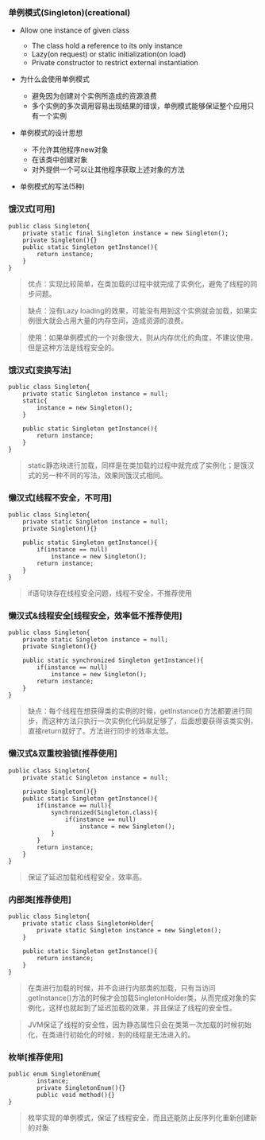 ### 单例模式(Singleton)(creational)

* Allow one instance of given class

    * The class hold a reference to its only instance
    * Lazy(on request) or static initialization(on load)
    * Private constructor to restrict external instantiation

* 为什么会使用单例模式

    * 避免因为创建对个实例所造成的资源浪费
    * 多个实例的多次调用容易出现结果的错误，单例模式能够保证整个应用只有一个实例

* 单例模式的设计思想

    * 不允许其他程序new对象
    * 在该类中创建对象
    * 对外提供一个可以让其他程序获取上述对象的方法

* 单例模式的写法(5种)

### 饿汉式[可用]

    public class Singleton{
        private static final Singleton instance = new Singleton();
        private Singleton(){}
        public static Singleton getInstance(){
            return instance;
        }
    }

> 优点：实现比较简单，在类加载的过程中就完成了实例化，避免了线程的同步问题。

> 缺点：没有Lazy loading的效果，可能没有用到这个实例就会加载，如果实例很大就会占用大量的内存空间，造成资源的浪费。

> 使用：如果单例模式的一个对象很大，则从内存优化的角度，不建议使用，但是这种方法是线程安全的。

### 饿汉式[变换写法]

    public class Singleton{
        private static Singleton instance = null;
        static{
            instance = new Singleton();
        }

        public static Singleton getInstance(){
            return instance;
        }
    }

> static静态块进行加载，同样是在类加载的过程中就完成了实例化；是饿汉式的另一种不同的写法，效果同饿汉式相同。

### 懒汉式[线程不安全，不可用]

    public class Singleton{
        private static Singleton instance = null;
        private Singleton(){}

        public static Singleton getInstance(){
            if(instance == null) 
                instance = new Singleton();
            return instance;
        }
    }

> if语句块存在线程安全问题，线程不安全，不推荐使用

### 懒汉式&线程安全[线程安全，效率低不推荐使用]

    public class Singleton{
        private static Singleton instance = null;
        private Singleton(){}

        public static synchronized Singleton getInstance(){
            if(instance == null) 
                instance = new Singleton();
            return instance;
        }
    }

> 缺点：每个线程在想获得类的实例的时候，getInstance()方法都要进行同步，而这种方法只执行一次实例化代码就足够了，后面想要获得该类实例，直接return就好了。方法进行同步的效率太低。

### 懒汉式&双重校验锁[推荐使用]

    public class Singleton{
        private static Singleton instance = null;

        private Singleton(){}
        public static Singleton getInstance(){
            if(instance == null){
                synchronized(Singleton.class){
                    if(instance == null)
                        instance = new Singleton();
                }
            }
            return instance;
        }
    }

> 保证了延迟加载和线程安全，效率高。

### 内部类[推荐使用]

    public class Singleton{
        private static class SingletonHolder{
            private static Singleton instance = new Singleton();
        }

        public static Singleton getInstance(){
            return instance;
        }
    }

> 在类进行加载的时候，并不会进行内部类的加载，只有当访问getInstance()方法的时候才会加载SingletonHolder类，从而完成对象的实例化，这样也就起到了延迟加载的效果，并且保证了线程的安全性。

> JVM保证了线程的安全性，因为静态属性只会在类第一次加载的时候初始化，在类进行初始化的时候，别的线程是无法进入的。

### 枚举[推荐使用]

    public enum SingletonEnum{
            instance;
            private SingletonEnum(){}
            public void method(){}
    }

> 枚举实现的单例模式，保证了线程安全，而且还能防止反序列化重新创建新的对象
